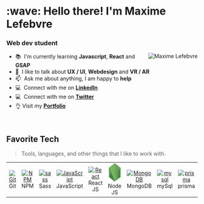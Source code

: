 
<h1 align="left" id="suhailkakar-title">:wave: Hello there! I'm Maxime Lefebvre</h1>
<h3 align="left">Web dev student </h3>


<a href="#maximelbv-title">
  <img src="https://github-readme-stats.vercel.app/api?username=maximelbv&show_icons=true&theme=react&count_private=true&include_all_commits=true" alt="Maxime Lefebvre" align="right" />
</a>

- :books: &nbsp;I'm currently learning **Javascript**, **React** and **GSAP**
- :speech_balloon: &nbsp;I like to talk about **UX / UI**, **Webdesign** and **VR / AR**
- :mailbox: &nbsp;Ask me about anything, I am happy to **help**
- :computer: &nbsp;Connect with me on **[LinkedIn]**
- :computer: &nbsp;Connect with me on **[Twitter]**
- 👌 Visit my **[Portfolio]**

<br>

<h2 align="left" id="maximelbv-tech">Favorite Tech</h2>

> Tools, languages, and other things that I like to work with.

<table align="center">
      <tr>
        <td align="center" width="96">
          <a href="#suhailkakar-tech" >
            <img src="https://upload.wikimedia.org/wikipedia/commons/thumb/3/3f/Git_icon.svg/1200px-Git_icon.svg.png" width="48" height="48" alt="Git" />
          </a>
          <br>Git
        </td>
        <td align="center" width="96">
            <a href="#suhailkakar-tech">
                <img src="https://cdn.iconscout.com/icon/free/png-256/npm-3521612-2945056.png" width="48" height="48" alt="NPM" />
            </a>
            <br>NPM
        </td>
        <td align="center" width="96">
            <a href="#suhailkakar-tech">
                <img src="https://cdn3.iconfinder.com/data/icons/logos-and-brands-adobe/512/288_Sass-512.png" width="48"
                    height="48" alt="sass" />
            </a>
            <br>Sass
        </td>
        <td align="center" width="96">
          <a href="#suhailkakar-tech">
            <img src="https://upload.wikimedia.org/wikipedia/commons/thumb/9/99/Unofficial_JavaScript_logo_2.svg/1024px-Unofficial_JavaScript_logo_2.svg.png" width="48" height="48" alt="JavaScript" />
          </a>
          <br>JavaScript
        </td>
        <td align="center" width="96">
          <a href="#suhailkakar-tech">
            <img src="https://brandlogos.net/wp-content/uploads/2020/09/react-logo.png" width="48" height="48" alt="React" />
          </a>
          <br>React JS
        </td>
        <td align="center" width="96">
          <a href="#suhailkakar-tech">
            <img src="https://raw.githubusercontent.com/github/explore/80688e429a7d4ef2fca1e82350fe8e3517d3494d/topics/nodejs/nodejs.png" width="48" height="48" alt="Node JS" />
          </a>
          <br>Node JS
        </td>
         <td align="center" width="96"> 
          <a href="#suhailkakar-tech" >
            <img src="https://i.ibb.co/QXHcMvM/58481021cef1014c0b5e494b.png" width="48" height="48" alt="Mongo DB" />
          </a>
          <br>MongoDB
        </td>
        <td align="center" width="96">
            <a href="#suhailkakar-tech">
                <img src="https://cdn-icons-png.flaticon.com/512/528/528260.png" width="48"
                    height="48" alt="mysql" />
            </a>
            <br>mySql
        </td>
        <td align="center" width="96">
            <a href="#suhailkakar-tech">
                <img src="https://cdn.worldvectorlogo.com/logos/prisma-3.svg" width="48" height="48" alt="prisma" />
            </a>
            <br>prisma
        </td>
      </tr> 
</table>

[linkedin]: https://www.linkedin.com/in/maxime-lefebvre-85b545199/ "LinkedIn"
[twitter]: https://twitter.com/maximelbv "Twitter"
[Portfolio]: https://www.maximelefebvre.me "Portfolio"

